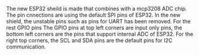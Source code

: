The new ESP32 sheild is made that combines with a mcp3208 ADC chip. The pin cnnections are using the default SPI pins of ESP32. In the new shield, the unstable pins such as pins for UART has been removed. For the rest GPIO pins The GPIO pins at top left corners are input only pins, the bottom left corners are the pins that support internal ADC of ESP32. For the right top corners, the SCL and SDA pins are the default pins for I2C communication. 
